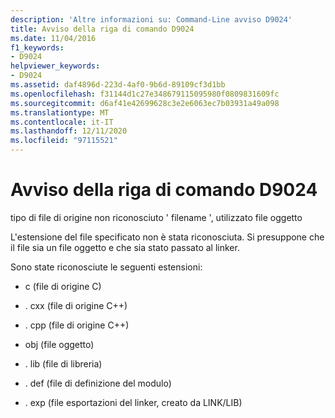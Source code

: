 ```yaml
---
description: 'Altre informazioni su: Command-Line avviso D9024'
title: Avviso della riga di comando D9024
ms.date: 11/04/2016
f1_keywords:
- D9024
helpviewer_keywords:
- D9024
ms.assetid: daf4896d-223d-4af0-9b6d-89109cf3d1bb
ms.openlocfilehash: f31144d1c27e348679115095980f0809831609fc
ms.sourcegitcommit: d6af41e42699628c3e2e6063ec7b03931a49a098
ms.translationtype: MT
ms.contentlocale: it-IT
ms.lasthandoff: 12/11/2020
ms.locfileid: "97115521"
---
```

# <a name="command-line-warning-d9024"></a>Avviso della riga di comando D9024

tipo di file di origine non riconosciuto ' filename ', utilizzato file oggetto

L'estensione del file specificato non è stata riconosciuta. Si presuppone che il file sia un file oggetto e che sia stato passato al linker.

Sono state riconosciute le seguenti estensioni:

- c (file di origine C)

- . cxx (file di origine C++)

- . cpp (file di origine C++)

- obj (file oggetto)

- . lib (file di libreria)

- . def (file di definizione del modulo)

- . exp (file esportazioni del linker, creato da LINK/LIB)
